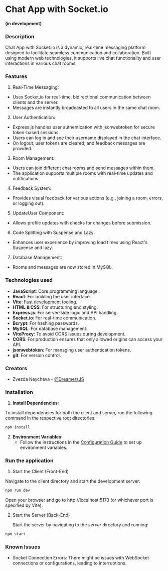 # Chat App with Socket.io

#### (in development)

### Description

Chat App with Socket.io is a dynamic, real-time messaging platform designed to facilitate seamless communication and collaboration. Built using modern web technologies, it supports live chat functionality and user interactions in various chat rooms.

### Features

1. Real-Time Messaging:
   
- Uses Socket.io for real-time, bidirectional communication between clients and the server.
- Messages are instantly broadcasted to all users in the same chat room.

2. User Authentication:

- Express.js handles user authentication with jsonwebtoken for secure token-based sessions.
- Users can log in and see their username displayed in the chat interface.
- On logout, user tokens are cleared, and feedback messages are provided.
  
3. Room Management:
   
- Users can join different chat rooms and send messages within them.
- The application supports multiple rooms with real-time updates and notifications.
 
4. Feedback System:
   
- Provides visual feedback for various actions (e.g., joining a room, errors, or logging out).
  
5. UpdateUser Component:
   
- Allows profile updates with checks for changes before submission. 
  
6. Code Splitting with Suspense and Lazy: 
   
- Enhances user experience by improving load times using React's Suspense and lazy.
  
7. Database Management:
- Rooms and messages are now stored in MySQL.


### Technologies used


- **JavaScript**: Core programming language.
- **React**:  For building the user interface.
- **Vite**:  Fast development tooling.
- **HTML & CSS**: For structuring and styling.
- **Express.js**:  For server-side logic and API handling.
- **Socket.io**: For real-time communication.
- **Bcrypt**: For hashing passwords.
- **MySQL**: For database management.
- **ViteProxy**: To avoid CORS issues during development.
- **CORS**: For production ensures that only allowed origins can access your API.
- **jsonwebtoken**: For managing user authentication tokens.
- **git**: For version control.


### Creators

- Zvezda Neycheva - [@DreamersJS](https://github.com/DreamersJS)


### Installation

1. **Install Dependencies**:
   
To install dependencies for both the client and server, run the following command in the respective root directories:

```bash
npm install
```
2. **Environment Variables**:
      - Follow the instructions in the [Configuration Guide](./CONFIGURATION_GUIDE.md) to set up environment variables.



### Run the application


1. Start the Client (Front-End)

Navigate to the client directory and start the development server:
```bash
npm run dev

```
Open your browser and go to http://localhost:5173 (or whichever port is specified by Vite).

2. Start the Server (Back-End)
   
   Start the server by navigating to the *server* directory and running:

```bash
npm start

```

### Known Issues

- Socket Connection Errors: There might be issues with WebSocket connections or configurations, leading to interruptions.